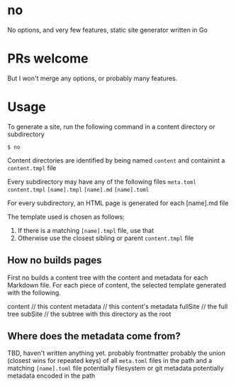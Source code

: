 # no

No options, and very few features, static site generator written in Go

# PRs welcome

But I won't merge any options, or probably many features.

# Usage

To generate a site, run the following command in a content directory or subdirectory

`$ no`

Content directories are identified by being named `content` and containint a `content.tmpl` file

Every subdirectory may have any of the following files
`meta.toml`
`content.tmpl`
`[name].tmpl`
`[name].md`
`[name].toml`

For every subdirectory, an HTML page is generated for each [name].md file

The template used is chosen as follows:

1. If there is a matching `[name].tmpl` file, use that
2. Otherwise use the closest sibling or parent `content.tmpl` file

## How no builds pages

First no builds a content tree with the content and metadata for each Markdown file.
For each piece of content, the selected template generated with the following.

content       // this content
metadata      // this content's metadata
fullSite      // the full tree
subSite       // the subtree with this directory as the root

## Where does the metadata come from?

TBD, haven't written anything yet.
probably frontmatter
probably the union (closest wins for repeated keys) of all `meta.toml` files in the path and a matching `[name].toml` file
potentially filesystem or git metadata
potentially metadata encoded in the path